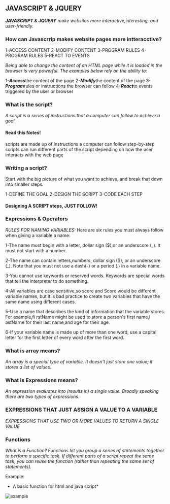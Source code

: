 ## JAVASCRIPT & JQUERY

***JAVASCRIPT & JQUERY*** *make websites more interactive,interesting, and user-friendly.*

### How can Javascrrip makes website pages more intteracctive?

 1-ACCESS CONTENT
 2-MODIFY CONTENT
 3-PROGRAM RULES
 4-PROGRAM RULES
 5-REACT TO EVENTS
 
 *Being able to change the content of an HTML page while it is loaded in the browser is very powerful. The examples below rely on the ability to:*
 
 1-***Access***the content of the page
 2-***Modify***the content of the page
 3-***Program***rules or instructions the browser can follow
 4-***React***to events triggered by the user or browser
 
 ### What is the script?
 *A script is a series of instructions that a computer can follow to achieve a goal.*
 
#### Read this Notes! ####

scripts are made up of instructions a computer can follow step-by-step
scripts can run different parts of the script depending on how the user interacts with the web page

### Writing a script?
Start with the big picture of what  you want to achieve, and break that down into smaller steps.

1-DEFINE THE GOAL
2-DESIGN THE SCRIPT
3-CODE EACH STEP

#### Designing A SCRIPT steps, JUST FOLLOW!

### Expressions & Operators

*RULES FOR NAMING VARIABLES:*
Here are six rules you must always follow when giving a variable a name:

1-The name must begin with  a letter, dollar sign ($),or an underscore (_). It must not start with a number.

2-The name can contain letters,numbers, dollar sign ($), or an underscore (_). Note that you must not use a dash(-) or a period (.) in a variable name.

3-You cannot use keywords or reserved words. Keywords are special words that tell the interpreter to do something.

4-All variables are case sensitive,so score and Score would be different variable names, but it is bad practice to create two variables that have the same name using different cases.

5-Use a name that describes the kind of information that the variable stores. For example,fi rstName might be used to store a person's first name,l astNarne for their last name,and age for their age. 
        
6-If your variable name is made up of more than one word, use a capital letter for the first letter of every word after the first word.

 ### What is array means? 
 
 *An array is a special type of variable. It doesn't just store one value; it stores a list of values.*
 
  ### What is Expressions means?
   
 *An expression evaluates into (results in) a single value. Broadly speaking there are two types of expressions.*
 
  ### EXPRESSIONS THAT JUST ASSIGN A VALUE TO A VARIABLE 
  
  *EXPRESSIONS THAT USE TWO OR MORE VALUES TO RETURN A SINGLE VALUE*
  
  ### Functions
 
 *What is a Function? Functions let you group a series of statements together to perform a specific task. If different parts of a script repeat the same task, you can reuse the function (rather than repeating the same set of statements).*
 
Example:
* A basic function for html and java script*

![example](https://www.homeandlearn.co.uk/javascript/images/chapter_4/two_functions.gif)
    
    
 
                     
            
                    
        
        
        
        


    
    
    
    
    
            
            
            
                
                
                
                
               
                
                


       
      

